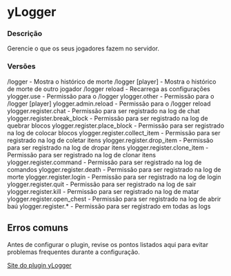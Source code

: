 # yLogger
<secondary-label ref="management"/>

### Descrição
Gerencie o que os seus jogadores fazem no servidor.

### Versões
<secondary-label ref="1.8"/>
<secondary-label ref="1.9"/>
<secondary-label ref="1.10"/>
<secondary-label ref="1.11"/>
<secondary-label ref="1.12"/>
<secondary-label ref="1.13"/>
<secondary-label ref="1.14"/>
<secondary-label ref="1.15"/>
<secondary-label ref="1.16"/>
<secondary-label ref="1.17"/>
<secondary-label ref="1.18"/>
<secondary-label ref="1.19"/>
<secondary-label ref="1.20"/>
<secondary-label ref="1.21"/>


<chapter title="Comandos" id="commands" collapsible="true">
<code-block lang="plain text">/logger - Mostra o histórico de morte
/logger [player] - Mostra o histórico de morte de outro jogador
/logger reload - Recarrega as configurações</code-block>
</chapter>

<chapter title="Permissões" id="permissions" collapsible="true">
<code-block lang="plain text">ylogger.use - Permissão para o /logger
ylogger.other - Permissão para o /logger [player]
ylogger.admin.reload - Permissão para o /logger reload
ylogger.register.chat - Permissão para ser registrado na log de chat
ylogger.register.break_block - Permissão para ser registrado na log de quebrar blocos
ylogger.register.place_block - Permissão para ser registrado na log de colocar blocos
ylogger.register.collect_item - Permissão para ser registrado na log de coletar itens
ylogger.register.drop_item - Permissão para ser registrado na log de dropar itens
ylogger.register.clone_item - Permissão para ser registrado na log de clonar itens
ylogger.register.command - Permissão para ser registrado na log de comandos
ylogger.register.death - Permissão para ser registrado na log de morte
ylogger.register.login - Permissão para ser registrado na log de login
ylogger.register.quit - Permissão para ser registrado na log de sair
ylogger.register.kill - Permissão para ser registrado na log de matar
ylogger.register.open_chest - Permissão para ser registrado na log de abrir baú
ylogger.register.* - Permissão para ser registrado em todas as logs</code-block>
</chapter>



## Erros comuns
<primary-label ref="errors"/>

Antes de configurar o plugin, revise os pontos listados aqui para evitar problemas frequentes durante a configuração.

<seealso style="cards">
    <category ref="wrs">
        <a href="yplugins.md"></a>        <a href="https://ystoreplugins.com.br/plugins/detalhes/71-yLogger">Site do plugin yLogger</a>
    </category>
</seealso>